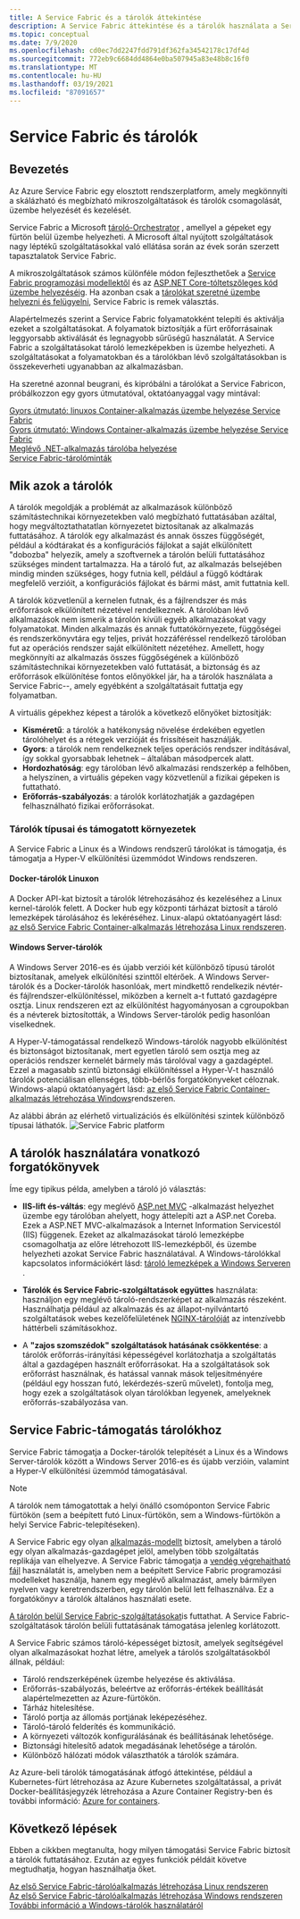 ```yaml
---
title: A Service Fabric és a tárolók áttekintése
description: A Service Fabric áttekintése és a tárolók használata a Service-alkalmazások üzembe helyezéséhez. Ez a cikk áttekintést nyújt a tárolók használatáról és a Service Fabric rendelkezésre álló lehetőségeiről.
ms.topic: conceptual
ms.date: 7/9/2020
ms.openlocfilehash: cd0ec7dd2247fdd791df362fa34542178c17df4d
ms.sourcegitcommit: 772eb9c6684dd4864e0ba507945a83e48b8c16f0
ms.translationtype: MT
ms.contentlocale: hu-HU
ms.lasthandoff: 03/19/2021
ms.locfileid: "87091657"
---
```

# <a name="service-fabric-and-containers"></a>Service Fabric és tárolók

## <a name="introduction"></a>Bevezetés

Az Azure Service Fabric egy elosztott rendszerplatform, amely megkönnyíti a skálázható és megbízható mikroszolgáltatások és tárolók csomagolását, üzembe helyezését és kezelését.

Service Fabric a Microsoft [tároló-Orchestrator](service-fabric-cluster-resource-manager-introduction.md) , amellyel a gépeket egy fürtön belül üzembe helyezheti. A Microsoft által nyújtott szolgáltatások nagy léptékű szolgáltatásokkal való ellátása során az évek során szerzett tapasztalatok Service Fabric.

A mikroszolgáltatások számos különféle módon fejleszthetőek a [Service Fabric programozási modellektől](service-fabric-choose-framework.md) és az [ASP.NET Core-tól](service-fabric-reliable-services-communication-aspnetcore.md)[tetszőleges kód üzembe helyezéséig](service-fabric-guest-executables-introduction.md). Ha azonban csak a [tárolókat szeretné üzembe helyezni és felügyelni](service-fabric-containers-overview.md), Service Fabric is remek választás.

Alapértelmezés szerint a Service Fabric folyamatokként telepíti és aktiválja ezeket a szolgáltatásokat. A folyamatok biztosítják a fürt erőforrásainak leggyorsabb aktiválását és legnagyobb sűrűségű használatát. A Service Fabric a szolgáltatásokat tároló lemezképekben is üzembe helyezheti. A szolgáltatásokat a folyamatokban és a tárolókban lévő szolgáltatásokban is összekeverheti ugyanabban az alkalmazásban.

Ha szeretné azonnal beugrani, és kipróbálni a tárolókat a Service Fabricon, próbálkozzon egy gyors útmutatóval, oktatóanyaggal vagy mintával:  

[Gyors útmutató: linuxos Container-alkalmazás üzembe helyezése Service Fabric](service-fabric-quickstart-containers-linux.md)  
[Gyors útmutató: Windows Container-alkalmazás üzembe helyezése Service Fabric](service-fabric-quickstart-containers.md)  
[Meglévő .NET-alkalmazás tárolóba helyezése](service-fabric-host-app-in-a-container.md)  
[Service Fabric-tárolóminták](https://azure.microsoft.com/resources/samples/service-fabric-containers/)  

## <a name="what-are-containers"></a>Mik azok a tárolók

A tárolók megoldják a problémát az alkalmazások különböző számítástechnikai környezetekben való megbízható futtatásában azáltal, hogy megváltoztathatatlan környezetet biztosítanak az alkalmazás futtatásához. A tárolók egy alkalmazást és annak összes függőségét, például a kódtárakat és a konfigurációs fájlokat a saját elkülönített "dobozba" helyezik, amely a szoftvernek a tárolón belüli futtatásához szükséges mindent tartalmazza. Ha a tároló fut, az alkalmazás belsejében mindig minden szükséges, hogy futnia kell, például a függő kódtárak megfelelő verzióit, a konfigurációs fájlokat és bármi mást, amit futtatnia kell.

A tárolók közvetlenül a kernelen futnak, és a fájlrendszer és más erőforrások elkülönített nézetével rendelkeznek. A tárolóban lévő alkalmazások nem ismerik a tárolón kívüli egyéb alkalmazásokat vagy folyamatokat. Minden alkalmazás és annak futtatókörnyezete, függőségei és rendszerkönyvtára egy teljes, privát hozzáféréssel rendelkező tárolóban fut az operációs rendszer saját elkülönített nézetéhez. Amellett, hogy megkönnyíti az alkalmazás összes függőségének a különböző számítástechnikai környezetekben való futtatását, a biztonság és az erőforrások elkülönítése fontos előnyökkel jár, ha a tárolók használata a Service Fabric--, amely egyébként a szolgáltatásait futtatja egy folyamatban.

A virtuális gépekhez képest a tárolók a következő előnyöket biztosítják:

* **Kisméretű**: a tárolók a hatékonyság növelése érdekében egyetlen tárolóhelyet és a rétegek verzióját és frissítéseit használják.
* **Gyors**: a tárolók nem rendelkeznek teljes operációs rendszer indításával, így sokkal gyorsabbak lehetnek – általában másodpercek alatt.
* **Hordozhatóság**: egy tárolóban lévő alkalmazási rendszerkép a felhőben, a helyszínen, a virtuális gépeken vagy közvetlenül a fizikai gépeken is futtatható.
* **Erőforrás-szabályozás**: a tárolók korlátozhatják a gazdagépen felhasználható fizikai erőforrásokat.

### <a name="container-types-and-supported-environments"></a>Tárolók típusai és támogatott környezetek

A Service Fabric a Linux és a Windows rendszerű tárolókat is támogatja, és támogatja a Hyper-V elkülönítési üzemmódot Windows rendszeren.

#### <a name="docker-containers-on-linux"></a>Docker-tárolók Linuxon

A Docker API-kat biztosít a tárolók létrehozásához és kezeléséhez a Linux kernel-tárolók felett. A Docker hub egy központi tárházat biztosít a tároló lemezképek tárolásához és lekéréséhez.
Linux-alapú oktatóanyagért lásd: [az első Service Fabric Container-alkalmazás létrehozása Linux rendszeren](service-fabric-get-started-containers-linux.md).

#### <a name="windows-server-containers"></a>Windows Server-tárolók

A Windows Server 2016-es és újabb verziói két különböző típusú tárolót biztosítanak, amelyek elkülönítési szinttől eltérőek. A Windows Server-tárolók és a Docker-tárolók hasonlóak, mert mindkettő rendelkezik névtér-és fájlrendszer-elkülönítéssel, miközben a kernelt a-t futtató gazdagépre osztja. Linux rendszeren ezt az elkülönítést hagyományosan a cgroupokban és a névterek biztosították, a Windows Server-tárolók pedig hasonlóan viselkednek.

A Hyper-V-támogatással rendelkező Windows-tárolók nagyobb elkülönítést és biztonságot biztosítanak, mert egyetlen tároló sem osztja meg az operációs rendszer kernelét bármely más tárolóval vagy a gazdagéptel. Ezzel a magasabb szintű biztonsági elkülönítéssel a Hyper-V-t használó tárolók potenciálisan ellenséges, több-bérlős forgatókönyveket céloznak.
Windows-alapú oktatóanyagért lásd: [az első Service Fabric Container-alkalmazás létrehozása Windows](service-fabric-get-started-containers.md)rendszeren.

Az alábbi ábrán az elérhető virtualizációs és elkülönítési szintek különböző típusai láthatók.
![Service Fabric platform][Image1]

## <a name="scenarios-for-using-containers"></a>A tárolók használatára vonatkozó forgatókönyvek

Íme egy tipikus példa, amelyben a tároló jó választás:

* **IIS-lift és-váltás**: egy meglévő [ASP.net MVC](https://www.asp.net/mvc) -alkalmazást helyezhet üzembe egy tárolóban ahelyett, hogy áttelepíti azt a ASP.net Coreba. Ezek a ASP.NET MVC-alkalmazások a Internet Information Servicestól (IIS) függenek. Ezeket az alkalmazásokat tároló lemezképbe csomagolhatja az előre létrehozott IIS-lemezképből, és üzembe helyezheti azokat Service Fabric használatával. A Windows-tárolókkal kapcsolatos információkért lásd: [tároló lemezképek a Windows Serveren](/virtualization/windowscontainers/quick-start/quick-start-windows-server) .

* **Tárolók és Service Fabric-szolgáltatások együttes** használata: használjon egy meglévő tároló-rendszerképet az alkalmazás részeként. Használhatja például az alkalmazás és az állapot-nyilvántartó szolgáltatások webes kezelőfelületének [NGINX-tárolóját](https://hub.docker.com/_/nginx/) az intenzívebb háttérbeli számításokhoz.

* A **"zajos szomszédok" szolgáltatások hatásának csökkentése**: a tárolók erőforrás-irányítási képességével korlátozhatja a szolgáltatás által a gazdagépen használt erőforrásokat. Ha a szolgáltatások sok erőforrást használnak, és hatással vannak mások teljesítményére (például egy hosszan futó, lekérdezés-szerű művelet), fontolja meg, hogy ezek a szolgáltatások olyan tárolókban legyenek, amelyeknek erőforrás-szabályozása van.

## <a name="service-fabric-support-for-containers"></a>Service Fabric-támogatás tárolókhoz

Service Fabric támogatja a Docker-tárolók telepítését a Linux és a Windows Server-tárolók között a Windows Server 2016-es és újabb verzióin, valamint a Hyper-V elkülönítési üzemmód támogatásával.

> [!NOTE]
> A tárolók nem támogatottak a helyi önálló csomóponton Service Fabric fürtökön (sem a beépített futó Linux-fürtökön, sem a Windows-fürtökön a helyi Service Fabric-telepítéseken).

A Service Fabric egy olyan [alkalmazás-modellt](service-fabric-application-model.md) biztosít, amelyben a tároló egy olyan alkalmazás-gazdagépet jelöl, amelyben több szolgáltatás replikája van elhelyezve. A Service Fabric támogatja a [vendég végrehajtható fájl](service-fabric-guest-executables-introduction.md) használatát is, amelyben nem a beépített Service Fabric programozási modelleket használja, hanem egy meglévő alkalmazást, amely bármilyen nyelven vagy keretrendszerben, egy tárolón belül lett felhasználva. Ez a forgatókönyv a tárolók általános használati esete.

[A tárolón belül Service Fabric-szolgáltatásokat](service-fabric-services-inside-containers.md)is futtathat. A Service Fabric-szolgáltatások tárolón belüli futtatásának támogatása jelenleg korlátozott.

A Service Fabric számos tároló-képességet biztosít, amelyek segítségével olyan alkalmazásokat hozhat létre, amelyek a tárolós szolgáltatásokból állnak, például:

* Tároló rendszerképének üzembe helyezése és aktiválása.
* Erőforrás-szabályozás, beleértve az erőforrás-értékek beállítását alapértelmezetten az Azure-fürtökön.
* Tárház hitelesítése.
* Tároló portja az állomás portjának leképezéséhez.
* Tároló-tároló felderítés és kommunikáció.
* A környezeti változók konfigurálásának és beállításának lehetősége.
* Biztonsági hitelesítő adatok megadásának lehetősége a tárolón.
* Különböző hálózati módok választhatók a tárolók számára.

Az Azure-beli tárolók támogatásának átfogó áttekintése, például a Kubernetes-fürt létrehozása az Azure Kubernetes szolgáltatással, a privát Docker-beállításjegyzék létrehozása a Azure Container Registry-ben és további információ: [Azure for containers](../containers/index.yml).

## <a name="next-steps"></a>Következő lépések

Ebben a cikkben megtanulta, hogy milyen támogatási Service Fabric biztosít a tárolók futtatásához. Ezután az egyes funkciók példáit követve megtudhatja, hogyan használhatja őket.

[Az első Service Fabric-tárolóalkalmazás létrehozása Linux rendszeren](service-fabric-get-started-containers-linux.md)  
[Az első Service Fabric-tárolóalkalmazás létrehozása Windows rendszeren](service-fabric-get-started-containers.md)  
[További információ a Windows-tárolók használatáról](/virtualization/windowscontainers/about/)

[Image1]: media/service-fabric-containers/Service-Fabric-Types-of-Isolation.png
